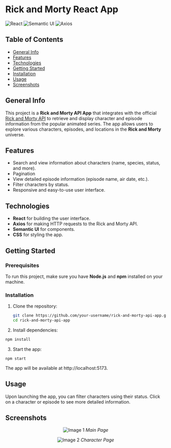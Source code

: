 # Rick and Morty React App
![React](https://img.shields.io/badge/React-%2320232a?style=for-the-badge&logo=react&logoColor=%2361DAFB)
![Semantic UI](https://img.shields.io/badge/Semantic_UI-%230C1D1A?style=for-the-badge&logo=semantic-ui&logoColor=white)
![Axios](https://img.shields.io/badge/Axios-%23121011?style=for-the-badge&logo=axios&logoColor=white)

## Table of Contents
- [General Info](#general-info)
- [Features](#features)
- [Technologies](#technologies)
- [Getting Started](#getting-started)
- [Installation](#installation)
- [Usage](#usage)
- [Screenshots](#screenshots)

## General Info
This project is a **Rick and Morty API App** that integrates with the official [Rick and Morty API](https://rickandmortyapi.com/) to retrieve and display character and episode information from the popular animated series. The app allows users to explore various characters, episodes, and locations in the **Rick and Morty** universe.

## Features

- Search and view information about characters (name, species, status, and more).
- Pagination
- View detailed episode information (episode name, air date, etc.).
- Filter characters by status.
- Responsive and easy-to-use user interface.

## Technologies

- **React** for building the user interface.
- **Axios** for making HTTP requests to the Rick and Morty API.
- **Semantic UI** for components.
- **CSS** for styling the app.

## Getting Started

### Prerequisites

To run this project, make sure you have **Node.js** and **npm** installed on your machine.

### Installation
1. Clone the repository:
   ```bash
   git clone https://github.com/your-username/rick-and-morty-api-app.git
   cd rick-and-morty-api-app
   ```
2. Install dependencies:
```bash
npm install
```
3. Start the app:
```
npm start
```
The app will be available at http://localhost:5173.

## Usage
Upon launching the app, you can filter characters using their status.
Click on a character or episode to see more detailed information.

## Screenshots

<p align="center">
  <img src="https://github.com/user-attachments/assets/677d129e-37ad-4fea-98ae-512950678b9d" alt="Image 1" />
  <em>Main Page</em>
</p>

<p align="center">
  <img src="https://github.com/user-attachments/assets/641a8df5-12a8-46d4-81dd-47030f1f89e2" alt="Image 2" />
  <em>Character Page</em>
</p>

